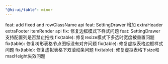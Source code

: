 ```yaml
---
"@hi-ui/table": minor
---
```


feat: add fixed and rowClassName api
feat: SettingDrawer 增加 extraHeader extraFooter itemRender api
fix: 修复边框模式下样式问题
feat: SettingDrawer 支持配置列是否禁止拖拽
fix(table): 修复resize模式下多选时宽度被重置问题
fix(table): 修复树形表格节点图标没有对齐问题
fix(table): 修复虚拟表格边框样式问题
fix(table): 修复虚拟表格下双滚动条问题
fix(table): 修复虚拟表格下size和maxHeight失效问题
